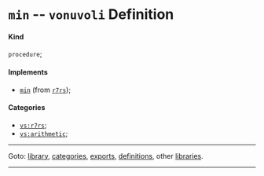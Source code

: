 

<a id='definition__vonuvoli__min'></a>

# `min` -- `vonuvoli` Definition


<a id='definition__vonuvoli__min__kind'></a>

#### Kind

`procedure`;


<a id='definition__vonuvoli__min__implements'></a>

#### Implements

 * [`min`](../../r7rs/definitions/min.md#definition__r7rs__min) (from [`r7rs`](../../r7rs/_index.md#library__r7rs));


<a id='definition__vonuvoli__min__categories'></a>

#### Categories

 * [`vs:r7rs`](../../vonuvoli/categories/vs_3a_r7rs.md#category__vonuvoli__vs_3a_r7rs);
 * [`vs:arithmetic`](../../vonuvoli/categories/vs_3a_arithmetic.md#category__vonuvoli__vs_3a_arithmetic);

----

Goto: [library](../../vonuvoli/_index.md#library__vonuvoli), [categories](../../vonuvoli/categories/_index.md#toc__vonuvoli__categories), [exports](../../vonuvoli/exports/_index.md#toc__vonuvoli__exports), [definitions](../../vonuvoli/definitions/_index.md#toc__vonuvoli__definitions), other [libraries](../../_libraries.md#toc__libraries).

----

